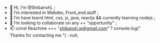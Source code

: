 - 👋 Hi, I’m @ShibanshL ;
- 👀 I’m interested in Webdev, Front_end.stuff ;
- 🌱 I’m have learnt html, css, js, java, reactjs && currently learning nodejs ;
- 💞️ I’m looking to collaborate on any == "opportunity" ; 
- 📫 const Reachme === "shibansh.w@gmail.com" ? console.log(" Thanks for contacting me ") : null;

<!---
ShibanshL/ShibanshL is a ✨ special ✨ repository because its `README.md` (this file) appears on your GitHub profile.
You can click the Preview link to take a look at your changes.
--->
